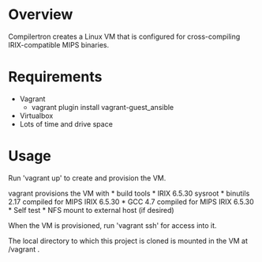# Overview

Compilertron creates a Linux VM that is configured for cross-compiling IRIX-compatible MIPS binaries.  

# Requirements
* Vagrant
    * vagrant plugin install vagrant-guest_ansible
* Virtualbox
* Lots of time and drive space

# Usage
Run 'vagrant up' to create and provision the VM.

vagrant provisions the VM with
    * build tools
    * IRIX 6.5.30 sysroot
    * binutils 2.17 compiled for MIPS IRIX 6.5.30
    * GCC 4.7 compiled for MIPS IRIX 6.5.30
    * Self test
    * NFS mount to external host (if desired)

When the VM is provisioned, run 'vagrant ssh' for access into it.

The local directory to which this project is cloned is mounted in the VM at /vagrant .

